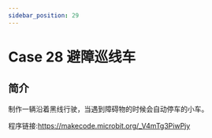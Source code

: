 ```yaml
---
sidebar_position: 29
---
```


# Case 28 避障巡线车

## 简介

制作一辆沿着黑线行驶，当遇到障碍物的时候会自动停车的小车。

程序链接:https://makecode.microbit.org/_V4mTg3PiwPjy
